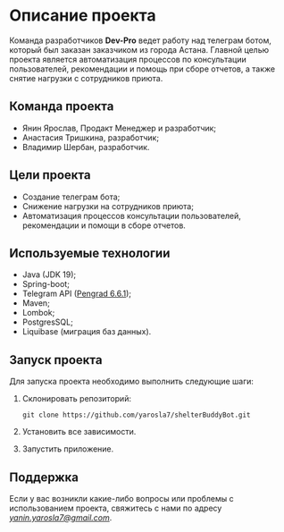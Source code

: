 # Описание проекта

Команда разработчиков **Dev-Pro** ведет работу над телеграм ботом, который был заказан заказчиком из города Астана.
Главной целью проекта является автоматизация процессов по консультации пользователей, рекомендации и помощь при сборе
отчетов, а также снятие нагрузки с сотрудников приюта.

## Команда проекта

- Янин Ярослав, Продакт Менеджер и разработчик;
- Анастасия Тришкина, разработчик;
- Владимир Шербан, разработчик.

## Цели проекта

- Создание телеграм бота;
- Снижение нагрузки на сотрудников приюта;
- Автоматизация процессов консультации пользователей, рекомендации и помощи в сборе отчетов.

## Используемые технологии

- Java (JDK 19);
- Spring-boot;
- Telegram API ([Pengrad 6.6.1](https://github.com/pengrad/java-telegram-bot-api));
- Maven;
- Lombok;
- PostgresSQL;
- Liquibase (миграция баз данных).

## Запуск проекта

Для запуска проекта необходимо выполнить следующие шаги:

1. Склонировать репозиторий:

   ```
   git clone https://github.com/yarosla7/shelterBuddyBot.git
   ```

2. Установить все зависимости.

3. Запустить приложение.

## Поддержка

Если у вас возникли какие-либо вопросы или проблемы с использованием проекта, свяжитесь с нами по адресу
*yanin.yarosla7@gmail.com*.